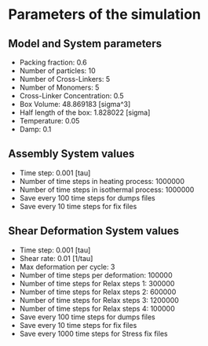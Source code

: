 # Parameters of the simulation


## Model and System parameters

- Packing fraction: 0.6
- Number of particles: 10
- Number of Cross-Linkers: 5
- Number of Monomers: 5
- Cross-Linker Concentration: 0.5
- Box Volume: 48.869183 [sigma^3]
- Half length of the box: 1.828022 [sigma]
- Temperature: 0.05
- Damp: 0.1

 ## Assembly System values 

- Time step: 0.001 [tau]
- Number of time steps in heating process: 1000000
- Number of time steps in isothermal process: 1000000
- Save every 100 time steps for dumps files
- Save every 10 time steps for fix files

 ## Shear Deformation System values 

- Time step: 0.001 [tau]
- Shear rate: 0.01 [1/tau]
- Max deformation per cycle: 3
- Number of time steps per deformation: 100000
- Number of time steps for Relax steps 1: 300000
- Number of time steps for Relax steps 2: 600000
- Number of time steps for Relax steps 3: 1200000
- Number of time steps for Relax steps 4: 100000
- Save every 100 time steps for dumps files
- Save every 10 time steps for fix files
- Save every 1000 time steps for Stress fix files
